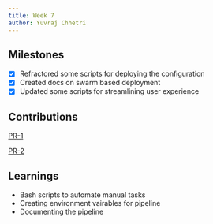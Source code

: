 ```yaml
---
title: Week 7
author: Yuvraj Chhetri
---
```


## Milestones
- [x] Refractored some scripts for deploying the configuration
- [x] Created docs on swarm based deployment
- [x] Updated some scripts for streamlining user experience

## Contributions
[PR-1](https://github.com/SamagraX-RCW/rcw-docs/pull/1) 

[PR-2](https://github.com/SamagraX-RCW/devops/pull/13)

## Learnings
- Bash scripts to automate manual tasks
- Creating environment vairables for pipeline
- Documenting the pipeline